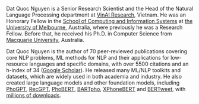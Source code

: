 Dat Quoc Nguyen is a Senior Research Scientist and the Head of the Natural Language Processing department at [VinAI Research](https://www.vinai.io/), Vietnam. He was an Honorary Fellow in the [School of Computing and Information Systems](http://www.cis.unimelb.edu.au/) at [the University of Melbourne](http://www.unimelb.edu.au/), Australia, where previously he was a Research Fellow. Before that, he received his Ph.D. in Computer Science from [Macquarie University](https://www.mq.edu.au/), Australia.

Dat Quoc Nguyen is the author of 70 peer-reviewed publications covering core NLP problems, ML methods for NLP and their applications for low-resource languages and specific domains, with over 5500 citations and an h-index of 34 ([Google Scholar](https://scholar.google.com/citations?hl=en&user=HVl7vyEAAAAJ)). He released many ML/NLP toolkits and datasets, which are widely used in both academia and industry. He also created large language models and other foundation models, including [PhoGPT](https://github.com/VinAIResearch/PhoGPT), [RecGPT](https://github.com/VinAIResearch/RecGPT), [PhoBERT](https://github.com/VinAIResearch/PhoBERT), [BARTpho](https://github.com/VinAIResearch/BARTpho), [XPhoneBERT](https://github.com/VinAIResearch/XPhoneBERT) and [BERTweet](https://github.com/VinAIResearch/BERTweet), with [millions of downloads](https://huggingface.co/vinai).
